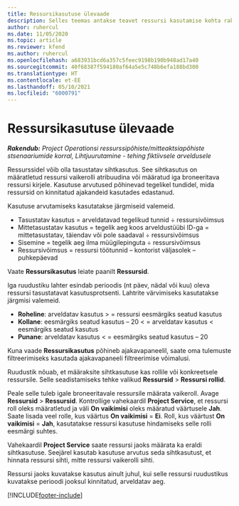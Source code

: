 ```yaml
---
title: Ressursikasutuse ülevaade
description: Selles teemas antakse teavet ressursi kasutamise kohta rakenduses Project Operations.
author: ruhercul
ms.date: 11/05/2020
ms.topic: article
ms.reviewer: kfend
ms.author: ruhercul
ms.openlocfilehash: a683931bcd6a357c5feec9198b190b948ad17a40
ms.sourcegitcommit: 40f68387f594180af64a5e5c748b6efa188bd300
ms.translationtype: HT
ms.contentlocale: et-EE
ms.lasthandoff: 05/10/2021
ms.locfileid: "6000791"
---
```

# <a name="resource-utilization-overview"></a>Ressursikasutuse ülevaade

_**Rakendub:** Project Operationsi ressurssipõhiste/mitteaktsiapõhiste stsenaariumide korral,  Lihtjuurutamine - tehing fiktiivsele arveldusele_

Ressurssidel võib olla tasustatav sihtkasutus. See sihtkasutus on määratletud ressursi vaikerolli atribuudina või määratud iga broneeritava ressursi kirjele. Kasutuse arvutused põhinevad tegelikel tundidel, mida ressursid on kinnitatud ajakandeid kasutades edastanud.

Kasutuse arvutamiseks kasutatakse järgmiseid valemeid.

  - Tasustatav kasutus = arveldatavad tegelikud tunnid ÷ ressursivõimsus
  - Mittetasustatav kasutus = tegelik aeg koos arveldustüübi ID-ga = mittetasustatav, täiendav või pole saadaval ÷ ressursivõimsus
  - Sisemine = tegelik aeg ilma müügilepinguta ÷ ressursivõimsus
  - Ressursivõimsus = ressursi töötunnid – kontorist väljasolek – puhkepäevad

Vaate **Ressursikasutus** leiate paanilt **Ressursid**.

Iga ruudustiku lahter esindab perioodis (nt päev, nädal või kuu) oleva ressursi tasustatavat kasutusprotsenti. Lahtrite värvimiseks kasutatakse järgmisi valemeid.

  - **Roheline**: arveldatav kasutus > = ressursi eesmärgiks seatud kasutus
  - **Kollane**: eesmärgiks seatud kasutus – 20 < = arveldatav kasutus < eesmärgiks seatud kasutus
  - **Punane**: arveldatav kasutus < = eesmärgiks seatud kasutus – 20

Kuna vaade **Ressursikasutus** põhineb ajakavapaneelil, saate oma tulemuste filtreerimiseks kasutada ajakavapaneeli filtreerimise võimalusi.

Ruudustik nõuab, et määraksite sihtkasutuse kas rollile või konkreetsele ressursile. Selle seadistamiseks tehke valikud **Ressursid** > **Ressursi rollid**.

Peale selle tuleb igale broneeritavale ressursile määrata vaikeroll. Avage **Ressursid** > **Ressursid**. Kontrollige vahekaardil **Project Service**, et ressursi roll oleks määratletud ja väli **On vaikimisi** oleks määratud väärtusele **Jah**. Saate lisada veel rolle, kus väärtus **On vaikimisi** = **Ei**. Roll, kus väärtust **On vaikimisi** = **Jah**, kasutatakse ressursi kasutuse hindamiseks selle rolli eesmärgi suhtes.

Vahekaardil **Project Service** saate ressursi jaoks määrata ka eraldi sihtkasutuse. Seejärel kasutab kasutuse arvutus seda sihtkasutust, et hinnata ressursi sihti, mitte ressursi vaikerolli sihti.

Ressursi jaoks kuvatakse kasutus ainult juhul, kui selle ressursi ruudustikus kuvatakse perioodi jooksul kinnitatud, arveldatav aeg.


[!INCLUDE[footer-include](../includes/footer-banner.md)]
